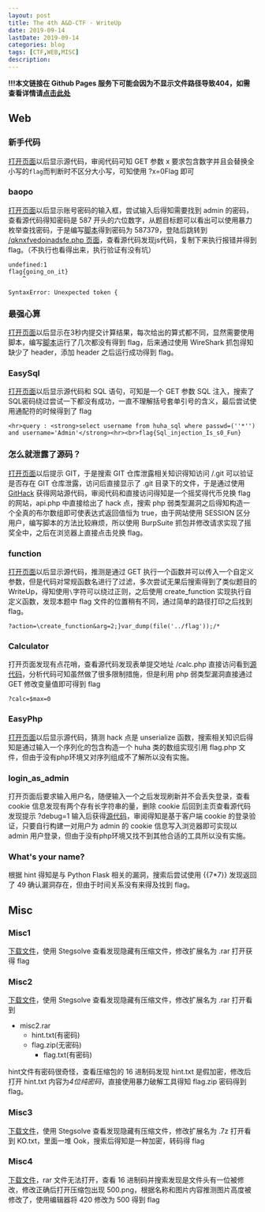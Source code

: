 ```yaml
---
layout: post
title: The 4th A&D-CTF · WriteUp
date: 2019-09-14
lastDate: 2019-09-14
categories: blog
tags: [CTF,WEB,MISC]
description:
---
```


**!!!本文链接在 Github Pages 服务下可能会因为不显示文件路径导致404，如需查看详情请[点击此处](https://github.com/muzhou233/muzhou233.github.io/tree/master/A&D-CTF)**

## Web

### 新手代码

[打开页面](/A&D-CTF/Web-1)以后显示源代码，审阅代码可知 GET 参数 x 要求包含数字并且会替换全小写的`flag`而判断时不区分大小写，可知使用 ?x=0Flag 即可

### baopo

[打开页面](/A&D-CTF/Web-2)以后显示账号密码的输入框，尝试输入后得知需要找到 admin 的密码，查看源代码得知密码是 587 开头的六位数字，从题目标题可以看出可以使用暴力枚举查找密码，于是编写[脚本](/A&D-CTF/Web-2/baopo.js)得到密码为 587379，登陆后跳转到 [/qknxfvedoinadsfe.php 页面](/A&D-CTF/Web-2/qknxfvedoinadsfe.html)，查看源代码发现js代码，复制下来执行报错并得到 flag。（不执行也看得出来，执行验证有没有坑）
```
undefined:1
flag{going_on_it}
    ^

SyntaxError: Unexpected token {
```

### 最强心算

[打开页面](/A&D-CTF/Web-3)以后显示在3秒内提交计算结果，每次给出的算式都不同，显然需要使用脚本，编写[脚本](/A&D-CTF/Web-3/solve.js)运行了几次都没有得到 flag，后来通过使用 WireShark 抓包得知缺少了 header，添加 header 之后运行成功得到 flag。

### EasySql

[打开页面](/A&D-CTF/Web-4)以后显示源代码和 SQL 语句，可知是一个 GET 参数 SQL 注入，搜索了SQL密码绕过尝试一下都没有成功，一直不理解括号套单引号的含义，最后尝试使用通配符的时候得到了 flag
```
<hr>query : <strong>select username from huha_sql where passwd=(''*'') and username='Admin'</strong><hr><br>flag{Sql_injection_Is_s0_Fun}
```

### 怎么就泄露了源码？

[打开页面](/A&D-CTF/Web-5)以后提示 GIT，于是搜索 GIT 仓库泄露相关知识得知访问 /.git 可以验证是否存在 GIT 仓库泄露，访问后直接显示了 .git 目录下的文件，于是通过使用 [GitHack](https://github.com/lijiejie/GitHack) 获得网站源代码，审阅代码和直接访问得知是一个摇奖得代币兑换 flag 的网站，api.php 中直接给出了 hack 点，搜索 php 弱类型漏洞之后得知构造一个全真的布尔数组即可使表达式返回值恒为 true，由于网站使用 SESSION 区分用户，编写脚本的方法比较麻烦，所以使用 BurpSuite 抓包并修改请求实现了摇奖全中，之后在浏览器上直接点击兑换 flag。

### function

[打开页面](/A&D-CTF/Web-6)以后显示源代码，推测是通过 GET 执行一个函数并可以传入一个自定义参数，但是代码对常规函数名进行了过滤，多次尝试无果后搜索得到了类似题目的 WriteUp，得知使用`\`字符可以绕过正则，之后使用 create_function 实现执行自定义函数，发现本题中 flag 文件的位置稍有不同，通过简单的路径打印之后找到 flag。
```
?action=\create_function&arg=2;}var_dump(file('../flag'));/*
```

### Calculator

打开页面发现有点花哨，查看源代码发现表单提交地址 /calc.php 直接访问看到[源代码](/A&D-CTF/Web-7)，分析代码可知虽然做了很多限制措施，但是利用 php 弱类型漏洞直接通过 GET 修改变量值即可得到 flag
```
?calc=$max=0
```

### EasyPhp

[打开页面](/A&D-CTF/Web-8)以后显示源代码，猜测 hack 点是 unserialize 函数，搜索相关知识后得知是通过输入一个序列化的包含构造一个 huha 类的数组实现引用 flag.php 文件，但由于没有php环境又对序列组成不了解所以没有实施。

### login_as_admin

打开页面后要求输入用户名，随便输入一个之后发现刷新并不会丢失登录，查看 cookie 信息发现有两个存有长字符串的量，删除 cookie 后回到主页查看源代码发现提示 ?debug=1 输入后获得[源代码](/A&D-CTF/Web-13/index.php)，审阅得知是基于客户端 cookie 的登录验证，只要自行构建一对用户为 admin 的 cookie 信息写入浏览器即可实现以 admin 用户登录，但由于没有php环境又找不到其他合适的工具所以没有实施。

### What's your name?

根据 hint 得知是与 Python Flask 相关的漏洞，搜索后尝试使用 \{\{7*7\}\} 发现返回了 49 确认漏洞存在，但由于时间关系没有来得及找到 flag。

## Misc

### Misc1

[下载文件](/A&D-CTF/Misc-1)，使用 Stegsolve 查看发现隐藏有压缩文件，修改扩展名为 .rar 打开获得 flag

### Misc2

[下载文件](/A&D-CTF/Misc-2)，使用 Stegsolve 查看发现隐藏有压缩文件，修改扩展名为 .rar 打开看到  

- misc2.rar  
    - hint.txt(有密码)  
    - flag.zip(无密码)  
        - flag.txt(有密码)  

hint文件有密码很奇怪，查看压缩包的 16 进制码发现 hint.txt 是假加密，修改后打开 hint.txt 内容为*4位纯密码*，直接使用暴力破解工具得知 flag.zip 密码得到 flag。

### Misc3

[下载文件](/A&D-CTF/Misc-3)，使用 Stegsolve 查看发现隐藏有压缩文件，修改扩展名为 .7z 打开看到 KO.txt，里面一堆 Ook，搜索后得知是一种加密，转码得 flag

### Misc4

[下载文件](/A&D-CTF/Misc-4)，rar 文件无法打开，查看 16 进制码并搜索发现是文件头有一位被修改，修改正确后打开压缩包出现 500.png，根据名称和图片内容推测图片高度被修改了，使用编辑器将 420 修改为 500 得到 flag